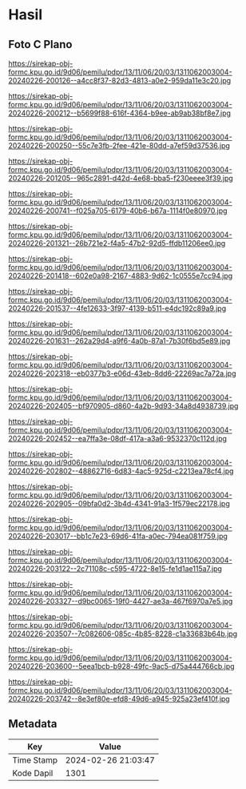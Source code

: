 # Hasil

## Foto C Plano

https://sirekap-obj-formc.kpu.go.id/9d06/pemilu/pdpr/13/11/06/20/03/1311062003004-20240226-200126--a4cc8f37-82d3-4813-a0e2-959da11e3c20.jpg

https://sirekap-obj-formc.kpu.go.id/9d06/pemilu/pdpr/13/11/06/20/03/1311062003004-20240226-200212--b5699f88-616f-4364-b9ee-ab9ab38bf8e7.jpg

https://sirekap-obj-formc.kpu.go.id/9d06/pemilu/pdpr/13/11/06/20/03/1311062003004-20240226-200250--55c7e3fb-2fee-421e-80dd-a7ef59d37536.jpg

https://sirekap-obj-formc.kpu.go.id/9d06/pemilu/pdpr/13/11/06/20/03/1311062003004-20240226-201205--965c2891-d42d-4e68-bba5-f230eeee3f39.jpg

https://sirekap-obj-formc.kpu.go.id/9d06/pemilu/pdpr/13/11/06/20/03/1311062003004-20240226-200741--f025a705-6179-40b6-b67a-1114f0e80970.jpg

https://sirekap-obj-formc.kpu.go.id/9d06/pemilu/pdpr/13/11/06/20/03/1311062003004-20240226-201321--26b721e2-f4a5-47b2-92d5-ffdb11206ee0.jpg

https://sirekap-obj-formc.kpu.go.id/9d06/pemilu/pdpr/13/11/06/20/03/1311062003004-20240226-201418--602e0a98-2167-4883-9d62-1c0555e7cc94.jpg

https://sirekap-obj-formc.kpu.go.id/9d06/pemilu/pdpr/13/11/06/20/03/1311062003004-20240226-201537--4fe12633-3f97-4139-b511-e4dc192c89a9.jpg

https://sirekap-obj-formc.kpu.go.id/9d06/pemilu/pdpr/13/11/06/20/03/1311062003004-20240226-201631--262a29d4-a9f6-4a0b-87a1-7b30f6bd5e89.jpg

https://sirekap-obj-formc.kpu.go.id/9d06/pemilu/pdpr/13/11/06/20/03/1311062003004-20240226-202318--eb0377b3-e06d-43eb-8dd6-22269ac7a72a.jpg

https://sirekap-obj-formc.kpu.go.id/9d06/pemilu/pdpr/13/11/06/20/03/1311062003004-20240226-202405--bf970905-d860-4a2b-9d93-34a8d4938739.jpg

https://sirekap-obj-formc.kpu.go.id/9d06/pemilu/pdpr/13/11/06/20/03/1311062003004-20240226-202452--ea7ffa3e-08df-417a-a3a6-9532370c112d.jpg

https://sirekap-obj-formc.kpu.go.id/9d06/pemilu/pdpr/13/11/06/20/03/1311062003004-20240226-202802--48862716-6d83-4ac5-925d-c2213ea78cf4.jpg

https://sirekap-obj-formc.kpu.go.id/9d06/pemilu/pdpr/13/11/06/20/03/1311062003004-20240226-202905--09bfa0d2-3b4d-4341-91a3-1f579ec22178.jpg

https://sirekap-obj-formc.kpu.go.id/9d06/pemilu/pdpr/13/11/06/20/03/1311062003004-20240226-203017--bb1c7e23-69d6-41fa-a0ec-794ea081f759.jpg

https://sirekap-obj-formc.kpu.go.id/9d06/pemilu/pdpr/13/11/06/20/03/1311062003004-20240226-203122--2c71108c-c595-4722-8e15-fe1d1ae115a7.jpg

https://sirekap-obj-formc.kpu.go.id/9d06/pemilu/pdpr/13/11/06/20/03/1311062003004-20240226-203327--d9bc0065-19f0-4427-ae3a-467f6970a7e5.jpg

https://sirekap-obj-formc.kpu.go.id/9d06/pemilu/pdpr/13/11/06/20/03/1311062003004-20240226-203507--7c082606-085c-4b85-8228-c1a33683b64b.jpg

https://sirekap-obj-formc.kpu.go.id/9d06/pemilu/pdpr/13/11/06/20/03/1311062003004-20240226-203600--5eea1bcb-b928-49fc-9ac5-d75a444766cb.jpg

https://sirekap-obj-formc.kpu.go.id/9d06/pemilu/pdpr/13/11/06/20/03/1311062003004-20240226-203742--8e3ef80e-efd8-49d6-a945-925a23ef410f.jpg


## Metadata

| Key        | Value               |
| ---------- | ------------------- |
| Time Stamp | 2024-02-26 21:03:47 |
| Kode Dapil | 1301                |



